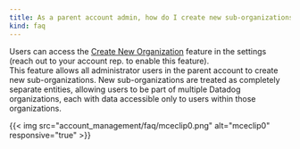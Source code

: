 ```yaml
---
title: As a parent account admin, how do I create new sub-organizations?
kind: faq
---
```


Users can access the [Create New Organization][1] feature in the settings (reach out to your account rep. to enable this feature).  
This feature allows all administrator users in the parent account to create new sub-organizations. New sub-organizations are treated as completely separate entities, allowing users to be part of multiple Datadog organizations, each with data accessible only to users within those organizations.

{{< img src="account_management/faq/mceclip0.png" alt="mceclip0" responsive="true" >}}

[1]: /account_management/multi_organization

